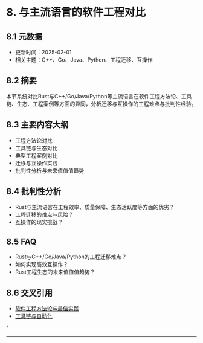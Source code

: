 ﻿# 8. 与主流语言的软件工程对比

## 8.1 元数据

- 更新时间：2025-02-01
- 相关主题：C++、Go、Java、Python、工程迁移、互操作

## 8.2 摘要

本节系统对比Rust与C++/Go/Java/Python等主流语言在软件工程方法论、工具链、生态、工程案例等方面的异同，分析迁移与互操作的工程难点与批判性经验。

## 8.3 主要内容大纲

- 工程方法论对比
- 工具链与生态对比
- 典型工程案例对比
- 迁移与互操作实践
- 批判性分析与未来值值值趋势

## 8.4 批判性分析

- Rust与主流语言在工程效率、质量保障、生态活跃度等方面的优劣？
- 工程迁移的难点与风险？
- 互操作的现实挑战？

## 8.5 FAQ

- Rust与C++/Go/Java/Python的工程迁移难点？
- 如何实现高效互操作？
- Rust工程生态的未来值值值趋势？

## 8.6 交叉引用

- [软件工程方法论与最佳实践](./01_methodology_best_practices.md)
- [工具链与自动化](./03_toolchain_automation.md)

"

---
